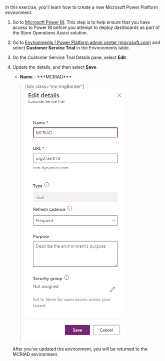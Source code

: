 In this exercise, you'll learn how to create a new Microsoft Power Platform environment.

1. Go to [Microsoft Power BI](https://app.powerbi.com/?azure-portal=true). This step is to help ensure that you have access to Power BI before you attempt to deploy dashboards as part of the Store Operations Assist solution.

1. Go to [Environments | Power Platform admin center (microsoft.com)](https://admin.powerplatform.microsoft.com/environments/?azure-portal=true) and select **Customer Service Trial** in the Environments table.

1. On the Customer Service Trial Details pane, select **Edit**.

1. Update the details, and then select **Save**.

      - **Name** - +++MCRIAD+++

   > [!div class="mx-imgBorder"]
   > [![Screenshot of the New environment pane with the values filled in.](../media/edit-details-trial.png)](../media/new-environment.png#lightbox)

      

   After you've updated the environment, you will be returned to the MCRIAD environment.

